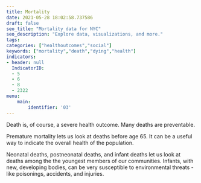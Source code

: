 ```yaml
---
title: Mortality
date: 2021-05-28 18:02:58.737586
draft: false
seo_title: "Mortality data for NYC"
seo_description: "Explore data, visualizations, and more."
tags: 
categories: ["healthoutcomes","social"]
keywords: ["mortality","death","dying","health"]
indicators:
- header: null
  IndicatorID:
  - 5
  - 6
  - 8
  - 2322
menu:
    main:
        identifier: '03'
---
```


Death is, of course, a severe health outcome. Many deaths are preventable.

Premature mortality lets us look at deaths before age 65. It can be a useful way to indicate the overall health of the population.

Neonatal deaths, postneonatal deaths, and infant deaths let us look at deaths among the the youngest members of our communities. Infants, with new, developing bodies, can be very susceptible to environmental threats - like poisonings, accidents, and injuries. 




